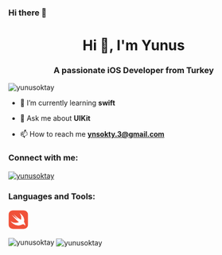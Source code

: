 ### Hi there 👋

<h1 align="center">Hi 👋, I'm Yunus</h1>
<h3 align="center">A passionate iOS Developer from Turkey</h3>

<p align="left"> <img src="https://komarev.com/ghpvc/?username=yunusoktay&label=Profile%20views&color=0e75b6&style=flat" alt="yunusoktay" /> </p>

- 🌱 I’m currently learning **swift**

- 💬 Ask me about **UIKit**

- 📫 How to reach me **ynsokty.3@gmail.com**

<h3 align="left">Connect with me:</h3>
<p align="left">
<a href="https://linkedin.com/in/yunusoktay" target="blank"><img align="center" src="https://raw.githubusercontent.com/rahuldkjain/github-profile-readme-generator/master/src/images/icons/Social/linked-in-alt.svg" alt="yunusoktay" height="30" width="40" /></a>
</p>

<h3 align="left">Languages and Tools:</h3>
<p align="left"> <a href="https://developer.apple.com/swift/" target="_blank" rel="noreferrer"> <img src="https://raw.githubusercontent.com/devicons/devicon/master/icons/swift/swift-original.svg" alt="swift" width="40" height="40"/> </a> </p>

<p><img align="left" src="https://github-readme-stats.vercel.app/api/top-langs?username=yunusoktay&show_icons=true&locale=en&layout=compact" alt="yunusoktay" /></p>

<p>&nbsp;<img align="center" src="https://github-readme-stats.vercel.app/api?username=yunusoktay&show_icons=true&locale=en" alt="yunusoktay" /></p>


<!--
**yunusoktay/yunusoktay** is a ✨ _special_ ✨ repository because its `README.md` (this file) appears on your GitHub profile.

Here are some ideas to get you started:

- 🔭 I’m currently working on ...
- 🌱 I’m currently learning ...
- 👯 I’m looking to collaborate on ...
- 🤔 I’m looking for help with ...
- 💬 Ask me about ...
- 📫 How to reach me: ...
- 😄 Pronouns: ...
- ⚡ Fun fact: ...
-->
